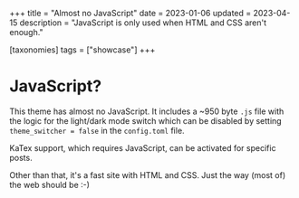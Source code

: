 +++
title = "Almost no JavaScript"
date = 2023-01-06
updated = 2023-04-15
description = "JavaScript is only used when HTML and CSS aren't enough."

[taxonomies]
tags = ["showcase"]
+++

# JavaScript?

This theme has almost no JavaScript. It includes a ~950 byte `.js` file with the logic for the light/dark mode switch which can be disabled by setting `theme_switcher = false` in the `config.toml` file.

KaTex support, which requires JavaScript, can be activated for specific posts.

Other than that, it's a fast site with HTML and CSS. Just the way (most of) the web should be :-)

